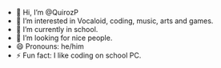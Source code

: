 - 👋 Hi, I’m @QuirozP
- 👀 I’m interested in Vocaloid, coding, music, arts and games.
- 🌱 I’m currently in school.
- 💞️ I’m looking for nice people.
- 😄 Pronouns: he/him
- ⚡ Fun fact: I like coding on school PC.

<!---
QuirozP/QuirozP is a ✨ special ✨ repository because its `README.md` (this file) appears on your GitHub profile.
You can click the Preview link to take a look at your changes.
--->
